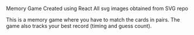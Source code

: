 Memory Game
Created using React
All svg images obtained from SVG repo

This is a memory game where you have to match the cards in pairs. 
The game also tracks your best record (timing and guess count).
